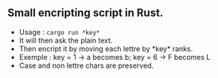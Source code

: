 ## Small encripting script in Rust.
- Usage : `cargo run *key*`
- It will then ask the plain text.
- Then encript it by moving each lettre by \*key\* ranks.
- Exemple : key = 1 -> a becomes b; key = 6 -> F becomes L
- Case and non lettre chars are preserved.